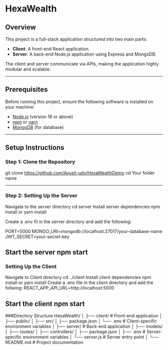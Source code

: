 # HexaWealth

## Overview

This project is a full-stack application structured into two main parts:

- **Client**: A front-end React application.
- **Server**: A back-end Node.js application using Express and MongoDB.

The client and server communicate via APIs, making the application highly modular and scalable.

---

## Prerequisites

Before running this project, ensure the following software is installed on your machine:

- [Node.js](https://nodejs.org/) (version 16 or above)
- [npm](https://www.npmjs.com/) or [yarn](https://yarnpkg.com/)
- [MongoDB](https://www.mongodb.com/) (for database)

---

## Setup Instructions

### Step 1: Clone the Repository

git clone https://github.com/Ayush-udy/HexaWealthDemo
cd Your folder name

---

### Step 2: Setting Up the Server

Navigate to the server directory
cd server
Install server dependencies
npm install or yarn install

Create a .env fil in the server directory and add the following:

PORT=5000
MONGO_URI=mongodb://localhost:27017/your-database-name
JWT_SECRET=your-secret-key

Start the server
npm start
---
### Setting Up the Client

Navigate to Client directory
cd ../client
Install client dependencies
npm install or yarn install
Create a .env file in the client directory and add the follwing:
REACT_APP_API_URL=http://localhost:5000

Start the client
npm start
---
###Directory Structure
HexaWealth/
│
├── client/ # Front-end application
│ ├── public/
│ ├── src/
│ ├── package.json
│ └── .env # Client-specific environment variables
│
├── server/ # Back-end application
│ ├── models/
│ ├── routes/
│ ├── controllers/
│ ├── package.json
│ ├── .env # Server-specific environment variables
│ └── server.js # Server entry point
│
└── README.md # Project documentation
